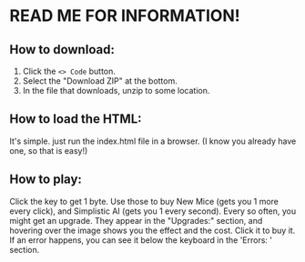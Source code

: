 # READ ME FOR INFORMATION!
## How to download:
1. Click the `<> Code` button.
2. Select the "Download ZIP" at the bottom.
3. In the file that downloads, unzip to some location.
## How to load the HTML:
 It's simple. just run the index.html file in a browser. (I know you already have one, so that is easy!)
## How to play:
Click the key to get 1 byte. Use those to buy New Mice (gets you 1 more every click), and Simplistic AI (gets you 1 every second).
Every so often, you might get an upgrade. They appear in the "Upgrades:" section, and hovering over the image shows you the effect and the cost. Click it to buy it.
If an error happens, you can see it below the keyboard in the 'Errors: ' section.